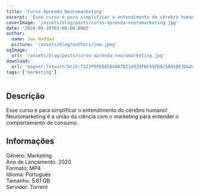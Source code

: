 ```yaml
---
title: 'Curso Aprenda Neuromarketing'
excerpt: 'Esse curso é para simplificar o entendimento do cérebro humano!Neuromarketing é a união da ciência com o marketing para entender o comportamento de consumo.InformaçõesGênero: MarketingAno de Lançamento: 2020Formato: MP4Idioma: PortuguêsTamanho: 5.61'
coverImage: '/assets/blog/posts/curso-aprenda-neuromarketing.jpg'
date: '2020-09-29T03:00:00.000Z'
author:
  name: Joe Haddad
  picture: '/assets/blog/authors/joe.jpeg'
ogImage:
  url: '/assets/blog/posts/curso-aprenda-neuromarketing.jpg'
download:
  url: 'magnet:?xt=urn:btih:7321FDFEB85B49A7D214933F6F89FD8C5B91BE3D&dn=Curso%20Aprenda%20Neuromarketing%20-%20Arthur%20Parede%20e%20Rejane%20Toigo&tr=udp%3a%2f%2ftracker.openbittorrent.com%3a1337%2fannounce&tr=udp%3a%2f%2ftracker.opentrackr.org%3a1337%2fannounce'
tags: ['marketing']
---
```

<h2>Descrição</h2>
<p></p><p>Esse curso é para simplificar o entendimento do cérebro humano!<br/>Neuromarketing é a união da ciência com o marketing para entender o comportamento de consumo.</p><h2>Informações</h2><p>Gênero: Marketing<br/>Ano de Lançamento: 2020<br/>Formato: MP4<br/>Idioma: Português<br/>Tamanho: 5.61 GB<br/>Servidor: Torrent</p>